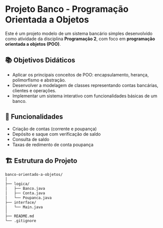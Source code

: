 # Projeto Banco - Programação Orientada a Objetos

Este é um projeto modelo de um sistema bancário simples desenvolvido como atividade da disciplina **Programação 2**, com foco em **programação orientada a objetos (POO)**.

## 📚 Objetivos Didáticos

- Aplicar os principais conceitos de POO: encapsulamento, herança, polimorfismo e abstração.
- Desenvolver a modelagem de classes representando contas bancárias, clientes e operações.
- Implementar um sistema interativo com funcionalidades básicas de um banco.

## 🧩 Funcionalidades

- Criação de contas (corrente e poupança)
- Depósito e saque com verificação de saldo
- Consulta de saldo
- Taxas de redimento de conta poupança

## 🏗️ Estrutura do Projeto

```bash
banco-orientado-a-objetos/
│
├── logica/
│   ├── Banco.java
│   ├── Conta.java
│   └── Poupanca.java
├── interface/
│   └── Main.java
│
├── README.md
└── .gitignore